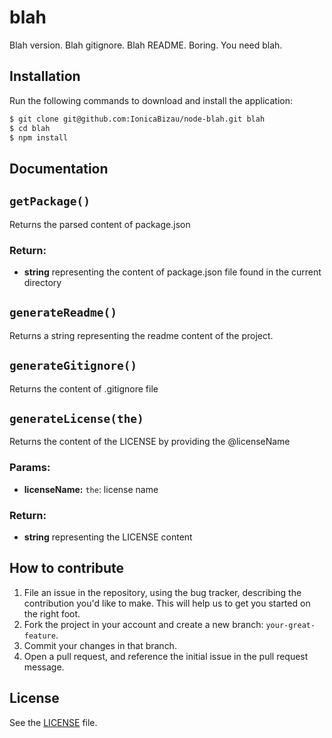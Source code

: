 # blah
Blah version. Blah gitignore. Blah README. Boring. You need blah.

## Installation
Run the following commands to download and install the application:

```sh
$ git clone git@github.com:IonicaBizau/node-blah.git blah
$ cd blah
$ npm install
```

## Documentation
## `getPackage()`
Returns the parsed content of package.json

### Return:
* **string** representing the content of package.json file found in the current directory

## `generateReadme()`
Returns a string representing the readme content of the project.

## `generateGitignore()`
Returns the content of .gitignore file

## `generateLicense(the)`
Returns the content of the LICENSE by providing the @licenseName

### Params: 
* **licenseName:** `the`: license name

### Return:
* **string** representing the LICENSE content



## How to contribute

1. File an issue in the repository, using the bug tracker, describing the
   contribution you'd like to make. This will help us to get you started on the
   right foot.
2. Fork the project in your account and create a new branch:
   `your-great-feature`.
3. Commit your changes in that branch.
4. Open a pull request, and reference the initial issue in the pull request
   message.

## License
See the [LICENSE](./LICENSE) file.
